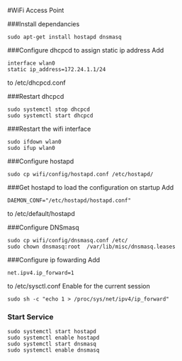 #WiFi Access Point

###Install dependancies
~~~~
sudo apt-get install hostapd dnsmasq
~~~~
###Configure dhcpcd to assign static ip address
Add 
~~~~
interface wlan0
static ip_address=172.24.1.1/24
~~~~
to /etc/dhcpcd.conf

###Restart dhcpcd
~~~~
sudo systemctl stop dhcpcd
sudo systemctl start dhcpcd
~~~~
###Restart the wifi interface
~~~~
sudo ifdown wlan0
sudo ifup wlan0
~~~~

###Configure hostapd
~~~~
sudo cp wifi/config/hostapd.conf /etc/hostapd/
~~~~

###Get hostapd to load the configuration on startup
Add
~~~~
DAEMON_CONF="/etc/hostapd/hostapd.conf"
~~~~
to /etc/default/hostapd

###Configure DNSmasq

~~~~
sudo cp wifi/config/dnsmasq.conf /etc/
sudo chown dnsmasq:root  /var/lib/misc/dnsmasq.leases
~~~~

###Configure ip fowarding
Add
~~~~
net.ipv4.ip_forward=1
~~~~
to /etc/sysctl.conf
Enable for the current session
~~~~
sudo sh -c "echo 1 > /proc/sys/net/ipv4/ip_forward"
~~~~

### Start Service
~~~~
sudo systemctl start hostapd
sudo systemctl enable hostapd
sudo systemctl start dnsmasq
sudo systemctl enable dnsmasq
~~~~



